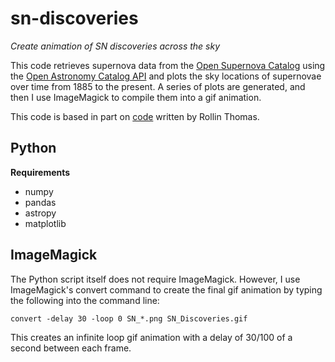 sn-discoveries
==============

_Create animation of SN discoveries across the sky_

This code retrieves supernova data from the <a href="https://sne.space">Open Supernova Catalog</a>
using the <a href="https://github.com/astrocatalogs/OACAPI">Open Astronomy Catalog API</a> and
plots the sky locations of supernovae over time from 1885 to the present. A series of plots are
generated, and then I use ImageMagick to compile them into a gif animation.

This code is based in part on <a href="https://commons.wikimedia.org/wiki/File:Sn_discoveries.gif">
code</a> written by Rollin Thomas.

Python
------

**Requirements**

- numpy
- pandas
- astropy
- matplotlib

ImageMagick
-----------

The Python script itself does not require ImageMagick. However, I use ImageMagick's convert
command to create the final gif animation by typing the following into the command line:

```
convert -delay 30 -loop 0 SN_*.png SN_Discoveries.gif
```

This creates an infinite loop gif animation with a delay of 30/100 of a second between
each frame.
